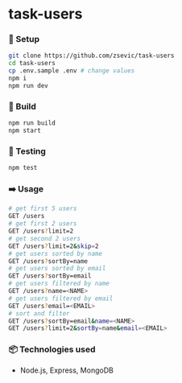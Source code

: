 # task-users

### :wrench: Setup

```bash
git clone https://github.com/zsevic/task-users
cd task-users
cp .env.sample .env # change values
npm i
npm run dev
```

### :construction_worker: Build

```bash
npm run build
npm start
```

### :rotating_light: Testing

```bash
npm test
```

### :arrow_right: Usage

```bash
# get first 5 users
GET /users
# get first 2 users
GET /users?limit=2
# get second 2 users
GET /users?limit=2&skip=2
# get users sorted by name
GET /users?sortBy=name
# get users sorted by email
GET /users?sortBy=email
# get users filtered by name
GET /users?name=<NAME>
# get users filtered by email
GET /users?email=<EMAIL>
# sort and filter
GET /users?sortBy=email&name=<NAME>
GET /users?limit=2&sortBy=name&email=<EMAIL>
```

### :package: Technologies used
* Node.js, Express, MongoDB
